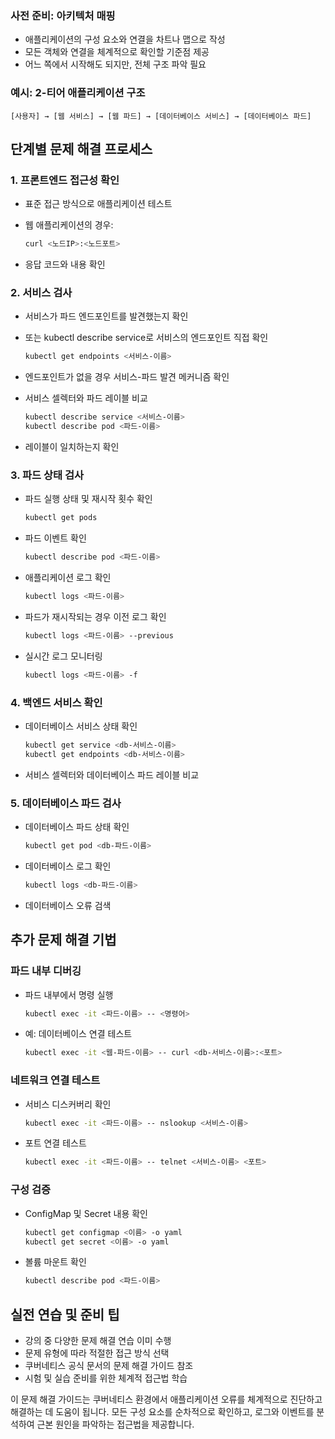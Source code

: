 ### 사전 준비: 아키텍처 매핑

- 애플리케이션의 구성 요소와 연결을 차트나 맵으로 작성
- 모든 객체와 연결을 체계적으로 확인할 기준점 제공
- 어느 쪽에서 시작해도 되지만, 전체 구조 파악 필요

### 예시: 2-티어 애플리케이션 구조

```
[사용자] → [웹 서비스] → [웹 파드] → [데이터베이스 서비스] → [데이터베이스 파드]
```

## 단계별 문제 해결 프로세스

### 1. 프론트엔드 접근성 확인

- 표준 접근 방식으로 애플리케이션 테스트
- 웹 애플리케이션의 경우:
    
    ```bash
    curl <노드IP>:<노드포트>
    ```
    
- 응답 코드와 내용 확인

### 2. 서비스 검사

- 서비스가 파드 엔드포인트를 발견했는지 확인
- 또는 kubectl describe service로 서비스의 엔드포인트 직접 확인
    
    ```bash
    kubectl get endpoints <서비스-이름>
    ```
    
- 엔드포인트가 없을 경우 서비스-파드 발견 메커니즘 확인
- 서비스 셀렉터와 파드 레이블 비교
    
    ```bash
    kubectl describe service <서비스-이름>
    kubectl describe pod <파드-이름>
    ```
    
- 레이블이 일치하는지 확인

### 3. 파드 상태 검사

- 파드 실행 상태 및 재시작 횟수 확인
    
    ```bash
    kubectl get pods
    ```
    
- 파드 이벤트 확인
    
    ```bash
    kubectl describe pod <파드-이름>
    ```
    
- 애플리케이션 로그 확인
    
    ```bash
    kubectl logs <파드-이름>
    ```
    
- 파드가 재시작되는 경우 이전 로그 확인
    
    ```bash
    kubectl logs <파드-이름> --previous
    ```
    
- 실시간 로그 모니터링
    
    ```bash
    kubectl logs <파드-이름> -f
    ```
    

### 4. 백엔드 서비스 확인

- 데이터베이스 서비스 상태 확인
    
    ```bash
    kubectl get service <db-서비스-이름>
    kubectl get endpoints <db-서비스-이름>
    ```
    
- 서비스 셀렉터와 데이터베이스 파드 레이블 비교

### 5. 데이터베이스 파드 검사

- 데이터베이스 파드 상태 확인
    
    ```bash
    kubectl get pod <db-파드-이름>
    ```
    
- 데이터베이스 로그 확인
    
    ```bash
    kubectl logs <db-파드-이름>
    ```
    
- 데이터베이스 오류 검색

## 추가 문제 해결 기법

### 파드 내부 디버깅

- 파드 내부에서 명령 실행
    
    ```bash
    kubectl exec -it <파드-이름> -- <명령어>
    ```
    
- 예: 데이터베이스 연결 테스트
    
    ```bash
    kubectl exec -it <웹-파드-이름> -- curl <db-서비스-이름>:<포트>
    ```
    

### 네트워크 연결 테스트

- 서비스 디스커버리 확인
    
    ```bash
    kubectl exec -it <파드-이름> -- nslookup <서비스-이름>
    ```
    
- 포트 연결 테스트
    
    ```bash
    kubectl exec -it <파드-이름> -- telnet <서비스-이름> <포트>
    ```
    

### 구성 검증

- ConfigMap 및 Secret 내용 확인
    
    ```bash
    kubectl get configmap <이름> -o yaml
    kubectl get secret <이름> -o yaml
    ```
    
- 볼륨 마운트 확인
    
    ```bash
    kubectl describe pod <파드-이름>
    ```
    

## 실전 연습 및 준비 팁

- 강의 중 다양한 문제 해결 연습 이미 수행
- 문제 유형에 따라 적절한 접근 방식 선택
- 쿠버네티스 공식 문서의 문제 해결 가이드 참조
- 시험 및 실습 준비를 위한 체계적 접근법 학습

이 문제 해결 가이드는 쿠버네티스 환경에서 애플리케이션 오류를 체계적으로 진단하고 해결하는 데 도움이 됩니다. 모든 구성 요소를 순차적으로 확인하고, 로그와 이벤트를 분석하여 근본 원인을 파악하는 접근법을 제공합니다.